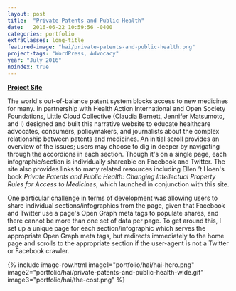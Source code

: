 ```yaml
---
layout: post
title:  "Private Patents and Public Health"
date:   2016-06-22 10:59:56 -0400
categories: portfolio
extraClasses: long-title
featured-image: "hai/private-patents-and-public-health.png"
project-tags: "WordPress, Advocacy"
year: "July 2016"
noindex: true
---
```


**[Project Site](http://accesstomedicines.org/)**

The world's out-of-balance patent system blocks access to new medicines for many. In partnership with Health Action International and Open Society Foundations, Little Cloud Collective (Claudia Bernett, Jennifer Matsumoto, and I) designed and built this narrative website to educate healthcare advocates, consumers, policymakers, and journalists about the complex relationship between patents and medicines. An initial scroll provides an overview of the issues; users may choose to dig in deeper by navigating through the accordions in each section. Though it's on a single page, each infographic/section is individually shareable on Facebook and Twitter. The site also provides links to many related resources including Ellen ’t Hoen's book *Private Patents and Public Health: Changing Intellectual Property Rules for Access to Medicines*, which launched in conjunction with this site.

One particular challenge in terms of development was allowing users to share individual sections/infographics from the page, given that Facebook and Twitter use a page's Open Graph meta tags to populate shares, and there cannot be more than one set of data per page. To get around this, I set up a unique page for each section/infographic which serves the appropriate Open Graph meta tags, but redirects immediately to the home page and scrolls to the appropriate section if the user-agent is not a Twitter or Facebook crawler.

{% include image-row.html image1="portfolio/hai/hai-hero.png" image2="portfolio/hai/private-patents-and-public-health-wide.gif" image3="portfolio/hai/the-cost.png" %}
